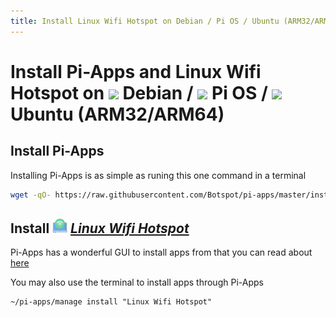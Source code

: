 ```yaml
---
title: Install Linux Wifi Hotspot on Debian / Pi OS / Ubuntu (ARM32/ARM64) | Pi-Apps
---
```

# Install Pi-Apps and Linux Wifi Hotspot on <img src=https://www.vectorlogo.zone/logos/debian/debian-icon.svg height=20 /> Debian / <img src=https://www.vectorlogo.zone/logos/raspberrypi/raspberrypi-icon.svg height=20 /> Pi OS / <img src=https://www.vectorlogo.zone/logos/ubuntu/ubuntu-icon.svg height=20 /> Ubuntu (ARM32/ARM64)
## Install Pi-Apps

Installing Pi-Apps is as simple as runing this one command in a terminal
```bash
wget -qO- https://raw.githubusercontent.com/Botspot/pi-apps/master/install | bash
```
## Install <img src="/img/app-icons/Linux Wifi Hotspot/icon-64.png" height=24> ***[Linux Wifi Hotspot](https://github.com/Botspot/pi-apps/tree/master/apps/Linux%20Wifi%20Hotspot)***
Pi-Apps has a wonderful GUI to install apps from that you can read about [here](/wiki/getting-started/running-pi-apps/)
        
You may also use the terminal to install apps through Pi-Apps
```
~/pi-apps/manage install "Linux Wifi Hotspot"
```
